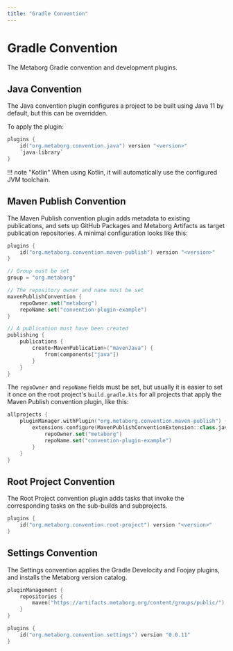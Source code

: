 ```yaml
---
title: "Gradle Convention"
---
```

# Gradle Convention

The Metaborg Gradle convention and development plugins.

## Java Convention
The Java convention plugin configures a project to be built using Java 11 by default, but this can be overridden.

To apply the plugin:

```kotlin title="build.gradle.kts"
plugins {
    id("org.metaborg.convention.java") version "<version>"
    `java-library`
}
```

!!! note "Kotlin"
    When using Kotlin, it will automatically use the configured JVM toolchain.


## Maven Publish Convention
The Maven Publish convention plugin adds metadata to existing publications, and sets up GitHub Packages and Metaborg Artifacts as target publication repositories. A minimal configuration looks like this:

```kotlin title="build.gradle.kts"
plugins {
    id("org.metaborg.convention.maven-publish") version "<version>"
}

// Group must be set
group = "org.metaborg"

// The repository owner and name must be set
mavenPublishConvention {
    repoOwner.set("metaborg")
    repoName.set("convention-plugin-example")
}

// A publication must have been created
publishing {
    publications {
        create<MavenPublication>("mavenJava") {
            from(components["java"])
        }
    }
}
```

The `repoOwner` and `repoName` fields must be set, but usually it is easier to set it once on the root project's `build.gradle.kts` for all projects that apply the Maven Publish convention plugin, like this:

```kotlin title="build.gradle.kts"
allprojects {
    pluginManager.withPlugin("org.metaborg.convention.maven-publish") {
        extensions.configure(MavenPublishConventionExtension::class.java) {
            repoOwner.set("metaborg")
            repoName.set("convention-plugin-example")
        }
    }
}
```


## Root Project Convention
The Root Project convention plugin adds tasks that invoke the corresponding tasks on the sub-builds and subprojects.

```kotlin title="build.gradle.kts"
plugins {
    id("org.metaborg.convention.root-project") version "<version>"
}
```


## Settings Convention
The Settings convention applies the Gradle Develocity and Foojay plugins, and installs the Metaborg version catalog.

```kotlin title="settings.gradle.kts"
pluginManagement {
    repositories {
        maven("https://artifacts.metaborg.org/content/groups/public/")
    }
}

plugins {
    id("org.metaborg.convention.settings") version "0.0.11"
}
```